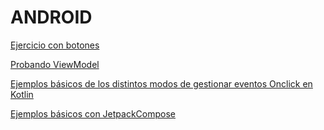 # ANDROID
[Ejercicio con botones](https://github.com/crisamoedo/EjercicioPruebaBoton.git)

[Probando ViewModel](https://github.com/crisamoedo/viewModelExamen.git)

[Ejemplos básicos de los distintos modos de gestionar eventos Onclick en Kotlin](https://github.com/crisamoedo/android-eventos-kotlin.git)

[Ejemplos básicos con JetpackCompose]([https://github.com/crisamoedo/viewModelExamen.git](https://github.com/crisamoedo/jetpackcompose-ejemplos.git))



